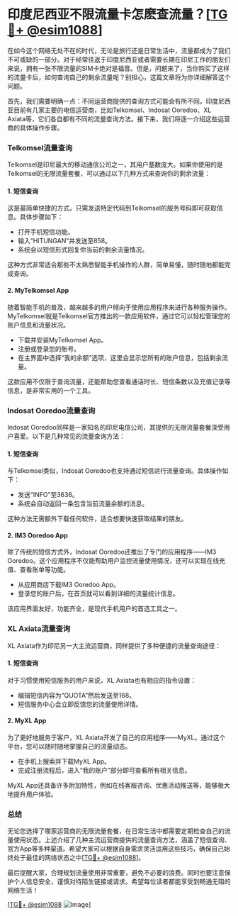 # 印度尼西亚不限流量卡怎麽查流量？[[TG💪+ @esim1088](https://t.me/s/esim1088)]

在如今这个网络无处不在的时代，无论是旅行还是日常生活中，流量都成为了我们不可或缺的一部分。对于经常往返于印度尼西亚或者需要长期在印尼工作的朋友们来说，拥有一张不限流量的SIM卡绝对是福音。但是，问题来了，当你购买了这样的流量卡后，如何查询自己的剩余流量呢？别担心，这篇文章将为你详细解答这个问题。

首先，我们需要明确一点：不同运营商提供的查询方式可能会有所不同。印度尼西亚目前有几家主要的电信运营商，比如Telkomsel、Indosat Ooredoo、XL Axiata等，它们各自都有不同的流量查询方法。接下来，我们将逐一介绍这些运营商的具体操作步骤。

### Telkomsel流量查询

Telkomsel是印尼最大的移动通信公司之一，其用户基数庞大。如果你使用的是Telkomsel的无限流量套餐，可以通过以下几种方式来查询你的剩余流量：

#### 1. **短信查询**
这是最简单快捷的方式。只需发送特定代码到Telkomsel的服务号码即可获取信息。具体步骤如下：
- 打开手机短信功能。
- 输入“HITUNGAN”并发送至858。
- 系统会以短信形式回复你当前的剩余流量情况。

这种方式非常适合那些不太熟悉智能手机操作的人群，简单易懂，随时随地都能完成查询。

#### 2. **MyTelkomsel App**
随着智能手机的普及，越来越多的用户倾向于使用应用程序来进行各种服务操作。MyTelkomsel就是Telkomsel官方推出的一款应用软件，通过它可以轻松管理您的账户信息和流量状况。
- 下载并安装MyTelkomsel App。
- 注册或登录您的账号。
- 在主界面中选择“我的余额”选项，这里会显示您所有的账户信息，包括剩余流量。

这款应用不仅限于查询流量，还能帮助您查看通话时长、短信条数以及充值记录等信息，是非常实用的一个工具。

### Indosat Ooredoo流量查询

Indosat Ooredoo同样是一家知名的印尼电信公司，其提供的无限流量套餐深受用户喜爱。以下是几种常见的流量查询方法：

#### 1. **短信查询**
与Telkomsel类似，Indosat Ooredoo也支持通过短信进行流量查询。具体操作如下：
- 发送“INFO”至3636。
- 系统会自动返回一条包含当前流量余额的消息。

这种方法无需额外下载任何软件，适合想要快速获取结果的朋友。

#### 2. **IM3 Ooredoo App**
除了传统的短信方式外，Indosat Ooredoo还推出了专门的应用程序——IM3 Ooredoo。这个应用程序不仅能帮助用户监控流量使用情况，还可以实现在线充值、查看账单等功能。
- 从应用商店下载IM3 Ooredoo App。
- 登录您的账户后，在首页就可以看到详细的流量统计信息。

该应用界面友好，功能齐全，是现代手机用户的首选工具之一。

### XL Axiata流量查询

XL Axiata作为印尼另一大主流运营商，同样提供了多种便捷的流量查询途径：

#### 1. **短信查询**
对于习惯使用短信服务的用户来说，XL Axiata也有相应的指令设置：
- 编辑短信内容为“QUOTA”然后发送至168。
- 短信服务中心会立即反馈您的流量使用详情。

#### 2. **MyXL App**
为了更好地服务于客户，XL Axiata开发了自己的应用程序——MyXL。通过这个平台，您可以随时随地掌握自己的流量动态。
- 在手机上搜索并下载MyXL App。
- 完成注册流程后，进入“我的账户”部分即可查看所有相关信息。

MyXL App还具备许多附加特性，例如在线客服咨询、优惠活动推送等，能够极大地提升用户体验。

### 总结

无论您选择了哪家运营商的无限流量套餐，在日常生活中都需要定期检查自己的流量使用状态。上述介绍了几种主流运营商提供的流量查询方法，涵盖了短信查询、官方App等多种渠道。希望大家可以根据自身需求灵活运用这些技巧，确保自己始终处于最佳的网络状态之中[[TG💪+ @esim1088](https://t.me/s/esim1088)]。

最后提醒大家，合理规划流量使用非常重要，避免不必要的浪费。同时也要注意保护个人信息安全，谨慎对待陌生链接或请求。希望每位读者都能享受到畅通无阻的网络生活！

[[TG💪+ @esim1088](https://t.me/s/esim1088) ![Image](https://i.postimg.cc/4NQfJmqS/Snipaste-2025-05-13-00-14-12.png)]